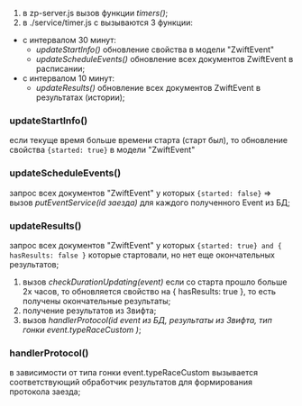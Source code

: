 1. в zp-server.js вызов функции _timers()_;
2. в ./service/timer.js с вызываются 3 функции:

- с интервалом 30 минут:
  - _updateStartInfo()_ обновление свойства в модели "ZwiftEvent"
  - _updateScheduleEvents()_ обновление всех документов ZwiftEvent в расписании;
- с интервалом 10 минут:
  - _updateResults()_ обновление всех документов ZwiftEvent в результатах (истории);

### updateStartInfo()

если текуще время больше времени старта (старт был), то обновление свойства `{started: true}` в
модели "ZwiftEvent"

### updateScheduleEvents()

запрос всех документов "ZwiftEvent" у которых `{started: false}` => вызов _putEventService(id
заезда)_ для каждого полученного Event из БД;

### updateResults()

запрос всех документов "ZwiftEvent" у которых `{started: true} and { hasResults: false }`
которые стартовали, но нет еще окончательных результатов;

1. вызов _checkDurationUpdating(event)_ если со старта прошло больше 2х часов, то обновляется
   свойство на { hasResults: true }, то есть получены окончательные результаты;
2. получение результатов из Звифта;
3. вызов _handlerProtocol(id event из БД, результаты из Звифта, тип гонки event.typeRaceCustom
   )_;

### handlerProtocol()

в зависимости от типа гонки event.typeRaceCustom вызывается соответствующий обработчик
результатов для формирования протокола заезда;
